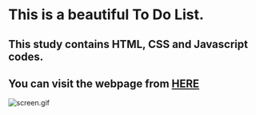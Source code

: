 # This is a beautiful To Do List.

## This study contains HTML, CSS and Javascript codes.

## You can visit the webpage from <a href="#">HERE</a> 

![screen.gif](screen.gif)